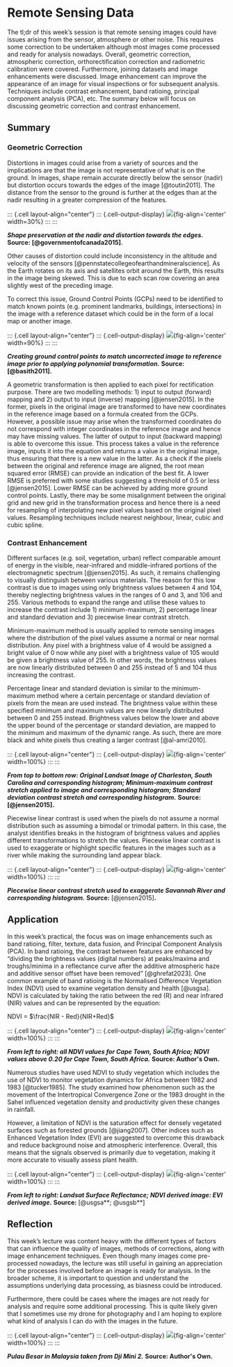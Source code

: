 # Remote Sensing Data

The tl;dr of this week’s session is that remote sensing images could have issues arising from the sensor, atmosphere or other noise. This requires some correction to be undertaken although most images come processed and ready for analysis nowadays. Overall, geometric correction, atmospheric correction, orthorectification correction and radiometric calibration were covered. Furthermore, joining datasets and image enhancements were discussed. Image enhancement can improve the appearance of an image for visual inspections or for subsequent analysis. Techniques include contrast enhancement, band ratioing, principal component analysis (PCA), etc. The summary below will focus on discussing geometric correction and contrast enhancement.

## Summary

### Geometric Correction

Distortions in images could arise from a variety of sources and the implications are that the image is not representative of what is on the ground. In images, shape remain accurate directly below the sensor (nadir) but distortion occurs towards the edges of the image [@toutin2011]. The distance from the sensor to the ground is further at the edges than at the nadir resulting in a greater compression of the features.


::: {.cell layout-align="center"}
::: {.cell-output-display}
![](W3Image/geometricdistortion.png){fig-align='center' width=30%}
:::
:::


***Shape preservation at the nadir and distortion towards the edges.*** **Source: [@governmentofcanada2015].**

Other causes of distortion could include inconsistency in the altitude and velocity of the sensors [@pennstatecollegeofearthandmineralscience]. As the Earth rotates on its axis and satellites orbit around the Earth, this results in the image being skewed. This is due to each scan row covering an area slightly west of the preceding image.

To correct this issue, Ground Control Points (GCPs) need to be identified to match known points (e.g. prominent landmarks, buildings, intersections) in the image with a reference dataset which could be in the form of a local map or another image.


::: {.cell layout-align="center"}
::: {.cell-output-display}
![](W3Image/GCP.png){fig-align='center' width=90%}
:::
:::


***Creating ground control points to match uncorrected image to reference image prior to applying polynomial transformation.*** **Source: [@basith2011].**

A geometric transformation is then applied to each pixel for rectification purpose. There are two modelling methods: 1) input to output (forward) mapping and 2) output to input (inverse) mapping [@jensen2015]. In the former, pixels in the original image are transformed to have new coordinates in the reference image based on a formula created from the GCPs. However, a possible issue may arise when the transformed coordinates do not correspond with integer coordinates in the reference image and hence may have missing values. The latter of output to input (backward mapping) is able to overcome this issue. This process takes a value in the reference image, inputs it into the equation and returns a value in the original image, thus ensuring that there is a new value in the latter. As a check if the pixels between the original and reference image are aligned, the root mean squared error (RMSE) can provide an indication of the best fit. A lower RMSE is preferred with some studies suggesting a threshold of 0.5 or less [@jensen2015]. Lower RMSE can be achieved by adding more ground control points. Lastly, there may be some misalignment between the original grid and new grid in the transformation process and hence there is a need for resampling of interpolating new pixel values based on the original pixel values. Resampling techniques include nearest neighbour, linear, cubic and cubic spline.

### Contrast Enhancement

Different surfaces (e.g. soil, vegetation, urban) reflect comparable amount of energy in the visible, near-infrared and middle-infrared portions of the electromagnetic spectrum [@jensen2015]. As such, it remains challenging to visually distinguish between various materials. The reason for this low contrast is due to images using only brightness values between 4 and 104, thereby neglecting brightness values in the ranges of 0 and 3, and 106 and 255. Various methods to expand the range and utilise these values to increase the contrast include 1) minimum-maximum, 2) percentage linear and standard deviation and 3) piecewise linear contrast stretch.

Minimum-maximum method is usually applied to remote sensing images where the distribution of the pixel values assume a normal or near normal distribution. Any pixel with a brightness value of 4 would be assigned a bright value of 0 now while any pixel with a brightness value of 105 would be given a brightness value of 255. In other words, the brightness values are now linearly distributed between 0 and 255 instead of 5 and 104 thus increasing the contrast.

Percentage linear and standard deviation is similar to the minimum-maximum method where a certain percentage or standard deviation of pixels from the mean are used instead. The brightness value within these specified minimum and maximum values are now linearly distributed between 0 and 255 instead. Brightness values below the lower and above the upper bound of the percentage or standard deviation, are mapped to the minimum and maximum of the dynamic range. As such, there are more black and white pixels thus creating a larger contrast [@al-amri2010].


::: {.cell layout-align="center"}
::: {.cell-output-display}
![](W3Image/contrastenhancement1.png){fig-align='center' width=100%}
:::
:::


***From top to bottom row: Original Landsat Image of Charleston, South Carolina and corresponding histogram; Minimum-maximum contrast stretch applied to image and corresponding histogram; Standard deviation contrast stretch and corresponding histogram.*** **Source: [@jensen2015].**

Piecewise linear contrast is used when the pixels do not assume a normal distribution such as assuming a bimodal or trimodal pattern. In this case, the analyst identifies breaks in the histogram of brightness values and applies different transformations to stretch the values. Piecewise linear contrast is used to exaggerate or highlight specific features in the images such as a river while making the surrounding land appear black.


::: {.cell layout-align="center"}
::: {.cell-output-display}
![](W3Image/contrastenhancement2.png){fig-align='center' width=100%}
:::
:::


***Piecewise linear contrast stretch used to exaggerate Savannah River and corresponding histogram.*** **Source:** [@jensen2015]**.**

## Application

In this week’s practical, the focus was on image enhancements such as band ratioing, filter, texture, data fusion, and Principal Component Analysis (PCA). In band ratioing, the contrast between features are enhanced by “dividing the brightness values (digital numbers) at peaks/maxima and troughs/minima in a reflectance curve after the additive atmospheric haze and additive sensor offset have been removed” [@ghrefat2023]. One common example of band ratioing is the Normalised Difference Vegetation Index (NDVI) used to examine vegetation density and health [@usgsa]. NDVI is calculated by taking the ratio between the red (R) and near infrared (NIR) values and can be represented by the equation:

NDVI = $\frac{NIR - Red}{NIR+Red}$


::: {.cell layout-align="center"}
::: {.cell-output-display}
![](W3Image/ndviC.png){fig-align='center' width=100%}
:::
:::


***From left to right: all NDVI values for Cape Town, South Africa; NDVI values above 0.20 for Cape Town, South Africa.*** **Source: Author's Own.**

Numerous studies have used NDVI to study vegetation which includes the use of NDVI to monitor vegetation dynamics for Africa between 1982 and 1983 [@tucker1985]. The study examined how phenomenon such as the movement of the Intertropical Convergence Zone or the 1983 drought in the Sahel influenced vegetation density and productivity given these changes in rainfall.

However, a limitation of NDVI is the saturation effect for densely vegetated surfaces such as forested grounds [@jiang2007]. Other indices such as Enhanced Vegetation Index (EVI) are suggested to overcome this drawback and reduce background noise and atmospheric interference. Overall, this means that the signals observed is primarily due to vegetation, making it more accurate to visually assess plant health.


::: {.cell layout-align="center"}
::: {.cell-output-display}
![](W3Image/SR-NDVI-EVI.png){fig-align='center' width=100%}
:::
:::


***From left to right: Landsat Surface Reflectance; NDVI derived image: EVI derived image.*** **Source:** [@usgsa**; @usgsb**]

## Reflection

This week’s lecture was content heavy with the different types of factors that can influence the quality of images, methods of corrections, along with image enhancement techniques. Even though many images come pre-processed nowadays, the lecture was still useful in gaining an appreciation for the processes involved before an image is ready for analysis. In the broader scheme, it is important to question and understand the assumptions underlying data processing, as biasness could be introduced.

Furthermore, there could be cases where the images are not ready for analysis and require some additional processing. This is quite likely given that I sometimes use my drone for photography and I am hoping to explore what kind of analysis I can do with the images in the future.


::: {.cell layout-align="center"}
::: {.cell-output-display}
![](W3Image/dji_fly_20230701_130510_265_1688197880870_photo_optimized.jpg){fig-align='center' width=100%}
:::
:::


***Pulau Besar in Malaysia taken from Dji Mini 2.*** **Source: Author's Own.**

